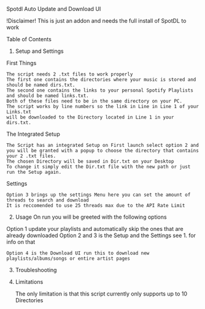 Spotdl Auto Update and Download UI 

!Disclaimer! This is just an addon and needs the full install of SpotDL to work 

Table of Contents 

1. Setup and Settings 

First Things 

    The script needs 2 .txt files to work properly 
    The first one contains the directories where your music is stored and should be named dirs.txt.
    The second one contains the links to your personal Spotify Playlists and should be named links.txt.
    Both of these files need to be in the same directory on your PC.
    The script works by line numbers so the link in Line in Line 1 of your Links.txt 
    will be downloaded to the Directory located in Line 1 in your dirs.txt.

    
The Integrated Setup 
    
    The Script has an integrated Setup on First launch select option 2 and you will be granted with a popup to choose the directory that contains your 2 .txt files.
    The chosen Directory will be saved in Dir.txt on your Desktop 
    To change it simply edit the Dir.txt file with the new path or just run the Setup again.


Settings

    Option 3 brings up the settings Menu here you can set the amount of threads to search and download 
    It is reccomended to use 25 threads max due to the API Rate Limit 

2. Usage 
On run you will be greeted with the following options

Option 1 
    update your playlists and automatically skip the ones that are already downloaded
Option 2 and 3 is the Setup and the Settings see 1. for info on that
    
    Option 4 is the Download UI run this to download new playlists/albums/songs or entire artist pages

3. Troubleshooting


4. Limitations 
    
    The only limitation is that this script currently only supports up to 10 Directories






